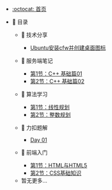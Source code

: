 <!-- docs/_sidebar.md -->

<!-- * [首页](zh-cn/) -->
<!-- * [指南](zh-cn/guide) -->

- [:octocat: 首页](/README)

- :memo: 目录

  <!-- - 😉 日常

    - [新年快乐🧨🎆🎇](/md/daily/爱在钟声里.md) -->
  
  - 📖 技术分享

    - [Ubuntu安装cfw并创建桌面图标](/md/sharing/Ubuntu安装cfw并创建桌面图标.md)

  - 📕 服务端笔记

    - [第1节：C++ 基础篇01](/md/cpp/基础篇Day%2001.md)
    - [第2节：C++ 基础篇02](/md/cpp/基础篇Day%2002.md)

  - 💭 算法学习

    - [第1节：线性规划](/md/math-model/01-第一节：线性规划.md)
    - [第2节：整数规划](/md/math-model/02-第二节：整数规划.md)

  - 📘 力扣题解

    - [Day 01](/md/2024-leetcode-365/Day240203.md)

  - 📗 前端入门

    - [第1节：HTML与HTML5](/md/frontend/HTML.md)
    - [第2节：CSS基础知识](/md/frontend/CSS.md)

  <!-- - 💥 网络安全

    - [第1节：杂项 MISC](/md/cyber-security/MISC.md) -->

  - 暂无更多...
